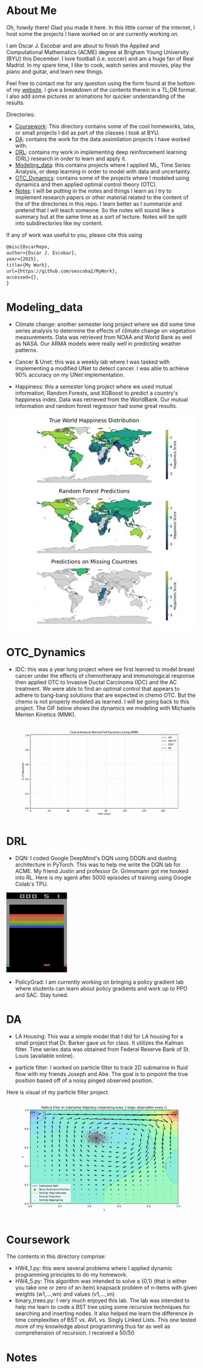 # About Me
Oh, howdy there! 
Glad you made it here.
In this little corner of the internet, I host some the projects I have worked on or are currently working on.

I am Oscar J. Escobar and are about to finish the Applied and Computational Mathematics (ACME) degree at Brigham Young University (BYU) this December.
I love football (i.e. soccer) and am a huge fan of Real Madrid.
In my spare time, I like to cook, watch series and movies, play the piano and guitar, and learn new things.

Feel free to contact me for any question using the form found at the bottom of my [website](https://oescoba2.github.io.).
I give a breakdown of the contents therein in a TL;DR format.
I also add some pictures or animations for quicker understanding of the results.

Directories:
* [Coursework](#coursework): This directory contains some of the cool homeworks, labs, or small projects I did as part of the classes I took at BYU.
* [DA](#da): contains the work for the data assimilation projects I have worked with.
* [DRL](#drl): contains my work in implementing deep reinforcement learning (DRL) research in order to learn and apply it.
* [Modeling_data](#modeling_data): this contains projects where I applied ML, Time Series Analysis, or deep learning in order to model with data and uncertainty.
* [OTC_Dynamics](#otc_dynamics): contains some of the projects where I modeled using dynamics and then applied optimal control theory (OTC).
* [Notes](#notes): I will be putting in the notes and things I learn as I try to implement research papers or other material  related to the content of the of the directories in this repo. I learn better as I summarize and pretend that I will teach someone. So the notes will sound like a summary but at the same time as a sort of lecture. Notes will be split into subdirectories like my content.

If any of work was useful to you, please cite this using
```
@misc{OscarRepo,
author={Óscar J. Escobar},
year={2025},
title={My Work},
url={https://github.com/oescoba2/MyWork},
accessed={},
}
```


# Modeling_data 
* Climate change: another semester long project where we did some time series analysis to determine the effects of climate change on vegetation measurements.
Data was retrieved from NOAA and World Bank as well as NASA.
Our ARMA models were really well in predicting weather patterns.

* Cancer & Unet: this was a weekly lab where I was tasked with implementing a modified UNet to detect cancer.
I was able to achieve 90% accuracy on my UNet implementation.

* Happiness: this a semester long project where we used mutual information, Random Forests, and XGBoost to predict a country's happiness index.
Data was retrieved from the WorldBank.
Our mutual information and random forest regressor had some great results.

![happiness](./Modeling_Data/happiness.jpg)

# OTC_Dynamics

* IDC: this was a year long project where we first learned to model breast cancer under the effects of chemotherapy and immunological response then applied OTC to Invasive Ductal Carcinoma (IDC) and the AC treatment. 
We were able to find an optimal control that appears to adhere to bang-bang solutions that are expected in chemo OTC.
But the chemo is not properly modeled as learned.
I will be going back to this project.
The GIF below shows the dynamics we modeling with Michaelis Menten Kinetics (MMK).

![idc](./OTC_Dynamics/system_dynamics.gif)

# DRL

* DQN: I coded Google DeepMind's DQN using DDQN and dueling architecture in PyTorch.
This was to help me write the DQN lab for ACME.
My friend Justin and professor Dr. Grimsmann got me hooked into RL.
Here is my agent after 5000 episodes of training using Google Colab's TPU.

![dqn](DRL/DQN/breakout_dqn.gif)

* PolicyGrad: I am currently working on bringing a policy gradient lab where students can learn about policy gradients and work up to PPO and SAC.
Stay tuned.

# DA
* LA Housing: This was a simple model that I did for LA housing for a small project that Dr. Barker gave us for class. 
It utilizes the Kalman filter.
Time series data was obtained from Federal Reserve Bank of St. Louis (available online).

* particle filter: I worked on particle filter to track 2D submarine in fluid flow with my friends Joseph and Abe.
The goal is to pinpoint the true position based off of a noisy pinged observed position.

Here is visual of my particle filter project.
![particles](DA/particle_filter.gif)


# Coursework
The contents in this directory comprise:

* HW4_1.py: this were several problems where I applied dynamic programming principles to do my homework.
* HW4_5.py: This algorithm was intended to solve a {0,1} (that is either you take one or zero of an item) knapsack problem of n-items with given weights (w1,...,wn) and values (v1,...,vn)
* binary_trees.py: I very much enjoyed this lab. The lab was intended to help me learn to code a BST tree using some recursive techniques for searching and inserting nodes. It also helped me learn the difference in time complexities of BST vs. AVL vs. Singly Linked Lists. This one tested more of my knowledge about programming thus far as well as comprehension of recursion. I received a 50/50

# Notes